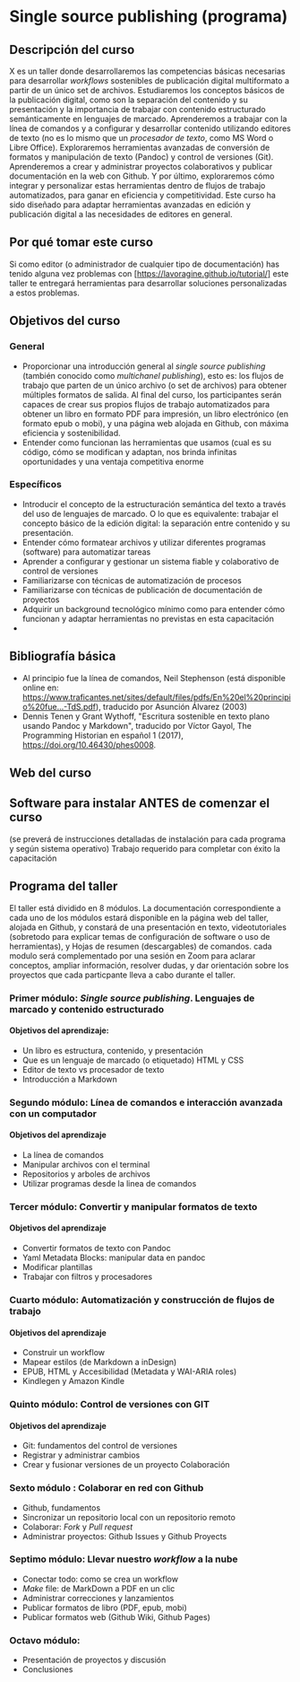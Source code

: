 # Single source publishing (programa)
## Descripción del curso
X es un taller donde desarrollaremos las competencias básicas necesarias para desarrollar _workflows_ sostenibles de publicación digital multiformato a partir de un único set de archivos. Estudiaremos los conceptos básicos de la publicación digital, como son la separación del contenido y su presentación y la importancia de trabajar con contenido estructurado semánticamente en lenguajes de marcado. Aprenderemos a trabajar con la línea de comandos y a configurar y desarrollar contenido utilizando editores de texto (no es lo mismo que un _procesador de texto_, como MS Word o Libre Office). Exploraremos herramientas avanzadas de conversión de formatos y manipulación de texto (Pandoc) y control de versiones (Git). Aprenderemos a crear y administrar proyectos colaborativos y publicar documentación en la web con Github. Y por último, exploraremos cómo integrar y personalizar estas herramientas dentro de flujos de trabajo automatizados, para ganar en eficiencia y competitividad. Este curso ha sido diseñado para adaptar herramientas avanzadas en edición y publicación digital a las necesidades de editores en general.
## Por qué tomar este curso
Si como editor (o administrador de cualquier tipo de documentación) has tenido alguna vez problemas con [https://lavoragine.github.io/tutorial/] este taller te entregará herramientas para desarrollar soluciones personalizadas a estos problemas.
## Objetivos del curso
### General
- Proporcionar una introducción general al _single source publishing_ (también conocido como *multichanel publishing*), esto es: los flujos de trabajo que parten de un único archivo (o set de archivos) para obtener múltiples formatos de salida. Al final del curso, los participantes serán capaces de crear sus propios flujos de trabajo automatizados para obtener un libro en formato PDF para impresión, un libro electrónico (en formato epub o mobi), y una página web alojada en Github, con máxima eficiencia y sostenibilidad.
- Entender como funcionan las herramientas que usamos (cual es su código, cómo se modifican y adaptan, nos brinda infinitas oportunidades y una ventaja competitiva enorme

### Específicos
- Introducir el concepto de la estructuración semántica del texto a través del uso de lenguajes de marcado. O lo que es equivalente: trabajar el concepto básico de la edición digital: la separación entre contenido y su presentación.
- Entender cómo formatear archivos y utilizar diferentes programas (software) para automatizar tareas
- Aprender a configurar y gestionar un sistema fiable y colaborativo de control de versiones
- Familiarizarse con técnicas de automatización de procesos
- Familiarizarse con técnicas de publicación de documentación de proyectos
- Adquirir un background tecnológico mínimo como para entender cómo funcionan y adaptar herramientas no previstas en esta capacitación
-
## Bibliografía básica

- Al principio fue la línea de comandos, Neil Stephenson (está disponible online en: <https://www.traficantes.net/sites/default/files/pdfs/En%20el%20principio%20fue...-TdS.pdf>), traducido por Asunción Álvarez (2003)
- Dennis Tenen y Grant Wythoff, "Escritura sostenible en texto plano usando Pandoc y Markdown", traducido por Víctor Gayol, The Programming Historian en español 1 (2017), https://doi.org/10.46430/phes0008.

## Web del curso
## Software para instalar ANTES de comenzar el curso
(se preverá de instrucciones detalladas de instalación para cada programa y según sistema operativo)
Trabajo requerido para completar con éxito la capacitación

## Programa del taller
El taller está dividido en 8 módulos. La documentación correspondiente a cada uno de los módulos estará disponible en la página web del taller, alojada en Github, y constará de una presentación en texto, videotutoriales (sobretodo para explicar temas de configuración de software o uso de herramientas), y Hojas de resumen (descargables) de comandos. cada modulo será complementado por una sesión en Zoom para aclarar conceptos, ampliar información, resolver dudas, y dar orientación sobre los proyectos que cada particpante lleva a cabo durante el taller.

### Primer módulo:   _Single source publishing_. Lenguajes de marcado y contenido estructurado

#### Objetivos del aprendizaje:
- Un libro es estructura, contenido, y presentación
- Que es un lenguaje de marcado (o etiquetado)
HTML y CSS
- Editor de texto vs procesador de texto
- Introducción a Markdown
### Segundo módulo: Línea de comandos e interacción avanzada con un computador
#### Objetivos del aprendizaje
- La línea de comandos
- Manipular archivos con el terminal
- Repositorios y arboles de archivos
- Utilizar programas desde la linea de comandos
### Tercer módulo: Convertir y manipular formatos de texto
#### Objetivos del aprendizaje
- Convertir formatos de texto con Pandoc
- Yaml  Metadata Blocks: manipular data en pandoc
- Modificar plantillas
- Trabajar con filtros y procesadores
### Cuarto módulo: Automatización y construcción de flujos de trabajo
#### Objetivos del aprendizaje
- Construir un workflow
- Mapear estilos (de Markdown a inDesign)
- EPUB, HTML y Accesibilidad (Metadata y WAI-ARIA roles)
- Kindlegen y Amazon Kindle
### Quinto módulo: Control de versiones con GIT
#### Objetivos del aprendizaje
- Git: fundamentos del control de versiones
- Registrar y administrar cambios
- Crear y fusionar versiones de un proyecto
Colaboración
### Sexto módulo : Colaborar en red con Github
- Github, fundamentos
- Sincronizar un repositorio local con un repositorio remoto
- Colaborar: *Fork* y *Pull request*
- Administrar proyectos: Github Issues y Github Proyects
### Septimo módulo: Llevar nuestro *workflow* a la nube
- Conectar todo: como se crea un workflow
- *Make* file: de MarkDown a PDF en un clic
- Administrar correcciones y lanzamientos
- Publicar formatos de libro (PDF, epub, mobi)
- Publicar formatos web (Github Wiki, Github Pages)
### Octavo módulo:
- Presentación de proyectos y discusión
- Conclusiones
